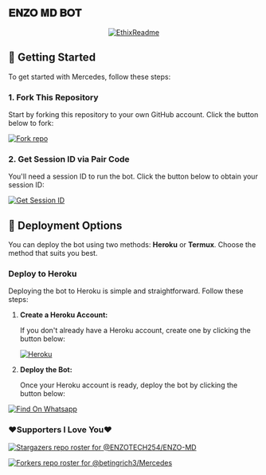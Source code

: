 ## 𝐄𝐍𝐙𝐎 𝐌𝐃 𝐁𝐎𝐓

<p align="center">
  <a href="https://github.com/ENZOTECH254/ENZO-MD"><img src="http://readme-typing-svg.herokuapp.com?color=red&center=true&vCenter=true&multiline=false&lines=Enzo+Whatsapp+Bot;Developed+by+enzo;Give+star+and+forks+this+Repo+🌟" alt="EthixReadme"></a>
</p>

## 🚀 Getting Started

To get started with Mercedes, follow these steps:

### 1. Fork This Repository

Start by forking this repository to your own GitHub account. Click the button below to fork:

<a href='https://github.com/ENZOTECH254/ENZO-MD/fork' target="_blank"><img alt='Fork repo' src='https://img.shields.io/badge/Fork This Repo-black?style=for-the-badge&logo=git&logoColor=white'/></a>

### 2. Get Session ID via Pair Code

You'll need a session ID to run the bot. Click the button below to obtain your session ID:

<a href='https://professional-kitty-goutammallick516-86803e18.koyeb.app' target="_blank"><img alt='Get Session ID' src='https://img.shields.io/badge/Click here to get your session id-black?style=for-the-badge&logo=opencv&logoColor=blue'/></a>

## 🚀 Deployment Options

You can deploy the bot using two methods: **Heroku** or **Termux**. Choose the method that suits you best.

### Deploy to Heroku

Deploying the bot to Heroku is simple and straightforward. Follow these steps:

1. **Create a Heroku Account:**

   If you don't already have a Heroku account, create one by clicking the button below:

   <a href='https://signup.heroku.com/' target="_blank"><img alt='Heroku' src='https://img.shields.io/badge/-Create-black?style=for-the-badge&logo=heroku&logoColor=yellow'/></a>
   
2. **Deploy the Bot:**

   Once your Heroku account is ready, deploy the bot by clicking the button below:

[![Find On Whatsapp ](https://img.shields.io/badge/➤Click-Here-red.svg)](https://dashboard.heroku.com/new?template=https://github.com/ENZOTECH254/ENZO-MD)

### ❤️Supporters I Love You❤️
[![Stargazers repo roster for @ENZOTECH254/ENZO-MD](http://reporoster.com/stars/dark/ENZOTECH254/ENZO-MD)](https://github.com/ENZOTECH254/ENZO-MD/stargazers)
     
[![Forkers repo roster for @betingrich3/Mercedes](http://reporoster.com/forks/dark/ENZOTECH254/ENZO-MD)](https://github.com/ENZOTECH254/ENZO-MD/network/members)
